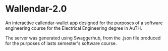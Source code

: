 # Wallendar-2.0
An interactive callendar-wallet app designed for the purposes of a software engineering course for the Electrical Engineering degree in AuTH.

The server was generated using Swaggerhub, from the .json file produced for the purposes of lasts semester's software course.



